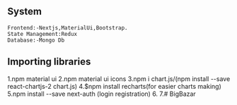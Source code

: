 ## System
    Frontend:-Nextjs,MaterialUi,Bootstrap.
    State Management:Redux
    Database:-Mongo Db
    
## Importing libraries

1.npm material ui
2.npm material ui icons
3.npm i chart.js/(npm install --save react-chartjs-2 chart.js)
4.$npm install recharts(for easier charts making)
5.npm install --save next-auth (login registration)
6.
7.# BigBazar
